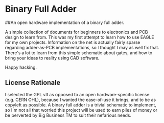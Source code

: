 # Binary Full Adder
##An open hardware implementation of a binary full adder.

A simple collection of documents for beginners to electronics and PCB design to learn from. This was my first attempt to learn how to use EAGLE for my own projects. Information on the net is actually fairly sparse regarding adder-as-PCB implementations, so I thought I may as well fix that. There's a lot to learn from this simple schematic about gates, and how to bring your ideas to reality using CAD software.

Happy hacking.

## License Rationale
I selected the GPL v3 as opposed to an open hardware-specific license (e.g. CERN OHL), because I wanted the ease-of-use it brings, and to be as copyleft as possible. A binary full adder is a trivial schematic to implement, so I'm not all that worried this project will be used to earn piles of money or be perverted by Big Business TM to suit their nefarious needs.